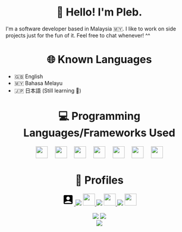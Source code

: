 <h1 align="center">👋 Hello! I'm Pleb.</h1>

<p>I'm a software developer based in Malaysia 🇲🇾. I like to work on side projects just for the fun of it. Feel free to chat whenever! ^^</p>

<h1 align="center">🌐 Known Languages</h1>

- 🇬🇧 English  
- 🇲🇾 Bahasa Melayu  
- 🇯🇵 日本語 (Still learning 🔰)

<h1 align="center">💻 Programming Languages/Frameworks Used</h1>
<div align="center">
    <img height="32" width="32" src="https://cdn.simpleicons.org/python/black/white" />&nbsp;&nbsp;&nbsp;&nbsp;
    <img height="32" width="32" src="https://cdn.simpleicons.org/typescript/black/white" />&nbsp;&nbsp;&nbsp;&nbsp;
    <img height="32" width="32" src="https://cdn.simpleicons.org/dart/black/white" />&nbsp;&nbsp;&nbsp;&nbsp;
    <img height="32" width="32" src="https://cdn.simpleicons.org/flutter/black/white" />&nbsp;&nbsp;&nbsp;&nbsp;
    <img height="32" width="32" src="https://cdn.simpleicons.org/nodedotjs/black/white" />&nbsp;&nbsp;&nbsp;&nbsp;
    <img height="32" width="32" src="https://cdn.simpleicons.org/nextdotjs/black/white" />&nbsp;&nbsp;&nbsp;&nbsp;
    <img height="32" width="32" src="https://cdn.simpleicons.org/electron/black/white" />
</div>


<h1 align="center">🧍 Profiles</h1>
<div align="center">
    <a href="https://pleb.moe/" target="_blank">
        <picture>
            <source
                srcset="https://github.com/ProgrammingPleb/ProgrammingPleb/raw/refs/heads/master/logos/profile/dark.svg"
                media="(prefers-color-scheme: dark)"
                height=32
            />
            <source
                srcset="https://github.com/ProgrammingPleb/ProgrammingPleb/raw/refs/heads/master/logos/profile/light.svg"
                media="(prefers-color-scheme: light), (prefers-color-scheme: no-preference)"
                height=32
            />
            <img src="https://github.com/ProgrammingPleb/ProgrammingPleb/raw/refs/heads/master/logos/profile/light.svg" height=32 />
        </picture>
    </a>
    <img width=12 src="https://upload.wikimedia.org/wikipedia/commons/0/04/Blank3x2.svg" />
    <a href="https://steamcommunity.com/id/PlayingPleb" target="_blank">
        <img height="32" width="32" src="https://cdn.simpleicons.org/steam/black/white" />
    </a>
    <img width=12 src="https://upload.wikimedia.org/wikipedia/commons/0/04/Blank3x2.svg" />
    <a href="https://www.instagram.com/lurkingpleb" target="_blank">
        <img height="32" width="32" src="https://cdn.simpleicons.org/instagram/black/white" />
    </a>
    <img width=12 src="https://upload.wikimedia.org/wikipedia/commons/0/04/Blank3x2.svg" />
    <a href="https://bsky.app/profile/pleb.moe" target="_blank">
        <img height="32" width="32" src="https://cdn.simpleicons.org/bluesky/black/white" />
    </a>
</div>
&nbsp; 

<div align="center">
    <picture>
        <source
            srcset="https://github-readme-stats.vercel.app/api?username=programmingpleb&show_icons=true&custom_title=Pleb%27s%20GitHub%20Stats&hide_rank=true&theme=tokyonight"
            media="(prefers-color-scheme: dark)"
            height=200
        />
        <source
            srcset="https://github-readme-stats.vercel.app/api?username=programmingpleb&show_icons=true&custom_title=Pleb%27s%20GitHub%20Stats"
            media="(prefers-color-scheme: light), (prefers-color-scheme: no-preference)"
            height=200
        />
        <img src="https://github-readme-stats.vercel.app/api?username=programmingpleb&show_icons=true&custom_title=Pleb%27s%20GitHub%20Stats" height=200 />
    </picture>
    <picture>
        <source
            srcset="https://github-readme-stats.vercel.app/api/top-langs/?username=programmingpleb&hide=c%2Cassembly%2Cmakefile%2Cobjective-c%2Cc%2B%2B%2Cperl%2Cperl%206%2Cyacc%2Ccmake&layout=compact&theme=tokyonight"
            media="(prefers-color-scheme: dark)"
            height=200
        />
        <source
            srcset="https://github-readme-stats.vercel.app/api/top-langs/?username=programmingpleb&hide=c%2Cassembly%2Cmakefile%2Cobjective-c%2Cc%2B%2B%2Cperl%2Cperl%206%2Cyacc%2Ccmake&layout=compact"
            media="(prefers-color-scheme: light), (prefers-color-scheme: no-preference)"
            height=200
        />
        <img src="https://github-readme-stats.vercel.app/api/top-langs/?username=programmingpleb&hide=c%2Cassembly%2Cmakefile%2Cobjective-c%2Cc%2B%2B%2Cperl%2Cperl%206%2Cyacc%2Ccmake&layout=compact" height=200 />
    </picture>
</div>

<div align="center">
    <picture>
        <source
            srcset="https://github-readme-stats.vercel.app/api/wakatime?username=ProgrammingPleb&layout=compact&theme=tokyonight"
            media="(prefers-color-scheme: dark)"
        />
        <source
            srcset="https://github-readme-stats.vercel.app/api/wakatime?username=ProgrammingPleb&layout=compact"
            media="(prefers-color-scheme: light), (prefers-color-scheme: no-preference)"
        />
        <img src="https://github-readme-stats.vercel.app/api/wakatime?username=ProgrammingPleb&layout=compact" />
    </picture>
</div>
